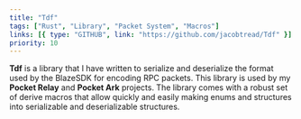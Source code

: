 ```yaml
---
title: "Tdf"
tags: ["Rust", "Library", "Packet System", "Macros"]
links: [{ type: "GITHUB", link: "https://github.com/jacobtread/Tdf" }]
priority: 10
---
```


**Tdf** is a library that I have written to serialize and deserialize the format used by the BlazeSDK for encoding RPC packets. This library is used by my **Pocket Relay** and **Pocket Ark** projects. The library comes with a robust set of derive macros that allow quickly and easily making enums and structures into serializable and deserializable structures.
